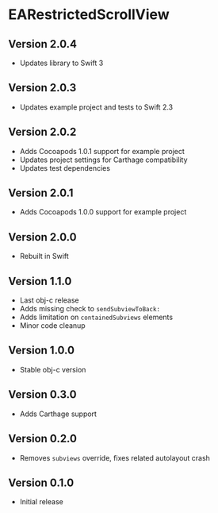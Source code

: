 # EARestrictedScrollView

## Version 2.0.4

* Updates library to Swift 3

## Version 2.0.3

* Updates example project and tests to Swift 2.3

## Version 2.0.2

* Adds Cocoapods 1.0.1 support for example project
* Updates project settings for Carthage compatibility
* Updates test dependencies

## Version 2.0.1

* Adds Cocoapods 1.0.0 support for example project

## Version 2.0.0

* Rebuilt in Swift

## Version 1.1.0

* Last obj-c release
* Adds missing check to `sendSubviewToBack:`
* Adds limitation on `containedSubviews` elements
* Minor code cleanup

## Version 1.0.0

* Stable obj-c version

## Version 0.3.0

* Adds Carthage support

## Version 0.2.0

* Removes `subviews` override, fixes related autolayout crash

## Version 0.1.0

* Initial release
